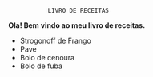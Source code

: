                LIVRO DE RECEITAS                      

**Ola! Bem vindo ao meu livro de receitas.**

 - Strogonoff de Frango
 - Pave
 - Bolo de cenoura
 - Bolo de fuba
 
